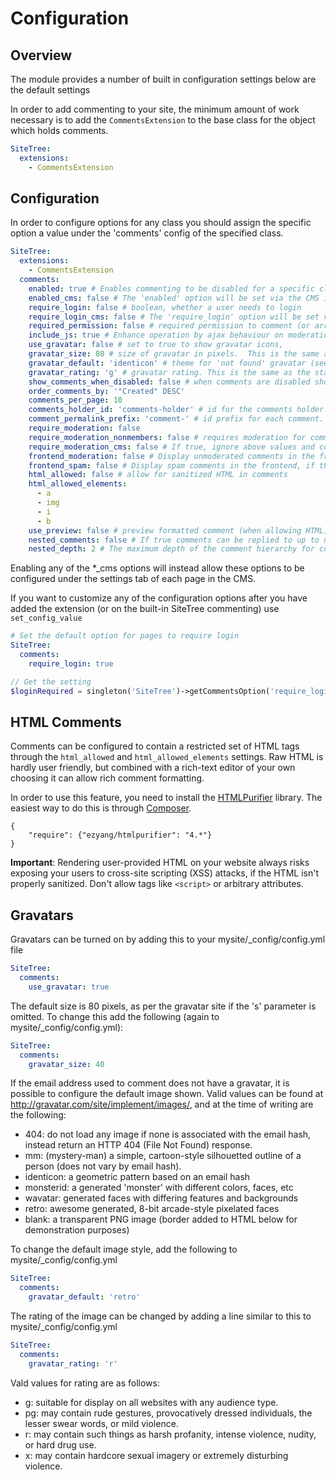 # Configuration

## Overview

The module provides a number of built in configuration settings below are the 
default settings

In order to add commenting to your site, the minimum amount of work necessary is to add the `CommentsExtension` to
the base class for the object which holds comments.

```yaml
SiteTree:
  extensions:
    - CommentsExtension
```

## Configuration

In order to configure options for any class you should assign the specific option a value under the 'comments'
config of the specified class.

```yaml
SiteTree:
  extensions:
	- CommentsExtension
  comments:
    enabled: true # Enables commenting to be disabled for a specific class (or subclass of a parent with commenting enabled)
    enabled_cms: false # The 'enabled' option will be set via the CMS instead of config
    require_login: false # boolean, whether a user needs to login
    require_login_cms: false # The 'require_login' option will be set via the CMS instead of config
    required_permission: false # required permission to comment (or array of permissions)
    include_js: true # Enhance operation by ajax behaviour on moderation links
    use_gravatar: false # set to true to show gravatar icons,
    gravatar_size: 80 # size of gravatar in pixels.  This is the same as the standard default
    gravatar_default: 'identicon' # theme for 'not found' gravatar (see http://gravatar.com/site/implement/images/)
    gravatar_rating: 'g' # gravatar rating. This is the same as the standard default
    show_comments_when_disabled: false # when comments are disabled should we show older comments (if available)
    order_comments_by: '"Created" DESC'
    comments_per_page: 10
    comments_holder_id: 'comments-holder' # id for the comments holder
    comment_permalink_prefix: 'comment-' # id prefix for each comment. If needed make this different
    require_moderation: false
    require_moderation_nonmembers: false # requires moderation for comments posted by non-members. 'require_moderation' overrides this if set.
    require_moderation_cms: false # If true, ignore above values and configure moderation requirements via the CMS only
    frontend_moderation: false # Display unmoderated comments in the frontend, if the user can moderate them.
    frontend_spam: false # Display spam comments in the frontend, if the user can moderate them.
    html_allowed: false # allow for sanitized HTML in comments
    html_allowed_elements:
      - a
      - img
      - i
      - b
    use_preview: false # preview formatted comment (when allowing HTML). Requires include_js=true
    nested_comments: false # If true comments can be replied to up to nested_depth levels
    nested_depth: 2 # The maximum depth of the comment hierarchy for comment reply purposes
```

Enabling any of the *_cms options will instead allow these options to be configured under the settings tab
of each page in the CMS.

If you want to customize any of the configuration options after you have added 
the extension (or on the built-in SiteTree commenting) use `set_config_value`

```yaml
# Set the default option for pages to require login
SiteTree:
  comments:
    require_login: true
```


```php
// Get the setting
$loginRequired = singleton('SiteTree')->getCommentsOption('require_login');
```

	
## HTML Comments

Comments can be configured to contain a restricted set of HTML tags through the 
`html_allowed` and `html_allowed_elements` settings. Raw HTML is hardly user 
friendly, but combined with a rich-text editor of your own choosing it can 
allow rich comment formatting.

In order to use this feature, you need to install the
[HTMLPurifier](http://htmlpurifier.org/) library. The easiest way to do this is 
through [Composer](http://getcomposer.org).

	{
		"require": {"ezyang/htmlpurifier": "4.*"}
	}

**Important**: Rendering user-provided HTML on your website always risks 
exposing your users to cross-site scripting (XSS) attacks, if the HTML isn't 
properly sanitized. Don't allow tags like `<script>` or arbitrary attributes.

## Gravatars

Gravatars can be turned on by adding this to your mysite/_config/config.yml file

```yaml
SiteTree:
  comments:
    use_gravatar: true
````

The default size is 80 pixels, as per the gravatar site if the 's' parameter is 
omitted. To change this add the following (again to mysite/_config/config.yml):

```yaml
SiteTree:
  comments:
    gravatar_size: 40
```

If the email address used to comment does not have a gravatar, it is possible 
to configure the default image shown.  Valid values can be found at 
http://gravatar.com/site/implement/images/, and at the time of writing are the 
following:

* 404: do not load any image if none is associated with the email hash, instead 
return an HTTP 404 (File Not Found) response.
* mm: (mystery-man) a simple, cartoon-style silhouetted outline of a person 
(does not vary by email hash).
* identicon: a geometric pattern based on an email hash
* monsterid: a generated 'monster' with different colors, faces, etc
* wavatar: generated faces with differing features and backgrounds
* retro: awesome generated, 8-bit arcade-style pixelated faces
* blank: a transparent PNG image (border added to HTML below for demonstration 
purposes)

To change the default image style, add the following to mysite/_config/config.yml

```yaml
SiteTree:
  comments:
    gravatar_default: 'retro'
```

The rating of the image can be changed by adding a line similar to this to 
mysite/_config/config.yml

```yaml
SiteTree:
  comments:
    gravatar_rating: 'r'
```

Vald values for rating are as follows:

* g: suitable for display on all websites with any audience type.
* pg: may contain rude gestures, provocatively dressed individuals, the lesser 
swear words, or mild violence.
* r: may contain such things as harsh profanity, intense violence, nudity, or 
hard drug use.
* x: may contain hardcore sexual imagery or extremely disturbing violence.
